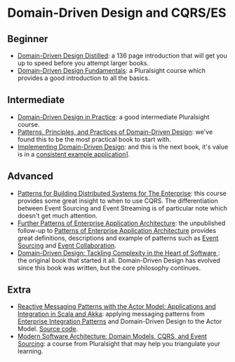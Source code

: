 # Domain-Driven Design and CQRS/ES

## Beginner

* [Domain-Driven Design Distilled](https://www.pearsonhighered.com/program/Vernon-Domain-Driven-Design-Distilled/PGM332632.html): a 136 page introduction that will get you up to speed before you attempt larger books.
* [Domain-Driven Design Fundamentals](http://app.pluralsight.com/courses/domain-driven-design-fundamentals): a Pluralsight course which provides a good introduction to all the basics.

## Intermediate

* [Domain-Driven Design in Practice](http://app.pluralsight.com/courses/domain-driven-design-in-practice): a good intermediate Pluralsight course.
* [Patterns, Principles, and Practices of Domain-Driven Design](https://www.amazon.com/Patterns-Principles-Practices-Domain-Driven-Design/dp/1118714709/): we've found this to be the most practical book to start with.
* [Implementing Domain-Driven Design](https://www.amazon.com/Implementing-Domain-Driven-Design-Vaughn-Vernon/dp/0321834577/): and this is the next book, it's value is in a [consistent example application](https://github.com/VaughnVernon)\].

## Advanced

* [Patterns for Building Distributed Systems for The Enterprise](http://app.pluralsight.com/courses/cqrs-theory-practice): this course provides some great insight to when to use CQRS. The differentiation between Event Sourcing and Event Streaming is of particular note which doesn't get much attention.
* [Further Patterns of Enterprise Application Architecture](https://martinfowler.com/eaaDev/): the unpublished follow-up to [Patterns of Enterprise Application Architecture](https://www.martinfowler.com/books/eaa.html) provides great definitions, descriptions and example of patterns such as [Event Sourcing](https://martinfowler.com/eaaDev/EventSourcing.html) and [Event Collaboration](https://martinfowler.com/eaaDev/EventCollaboration.html).
* [Domain-Driven Design: Tackling Complexity in the Heart of Software ](https://www.amazon.com/Domain-Driven-Design-Tackling-Complexity-Software/dp/0321125215/): the original book that started it all. Domain-Driven Design has evolved since this book was written, but the core philosophy continues.

## Extra

* [Reactive Messaging Patterns with the Actor Model: Applications and Integration in Scala and Akka](https://www.amazon.com/Reactive-Messaging-Patterns-Actor-Model/dp/0133846830/): applying messaging patterns from [Enterprise Integration Patterns](http://www.enterpriseintegrationpatterns.com/index.html) and Domain-Driven Design to the Actor Model. [Source code](https://github.com/VaughnVernon/ReactiveMessagingPatterns_ActorModel).
* [Modern Software Architecture: Domain Models, CQRS, and Event Sourcing](http://app.pluralsight.com/courses/modern-software-architecture-domain-models-cqrs-event-sourcing): a course from Pluralsight that may help you triangulate your learning.
